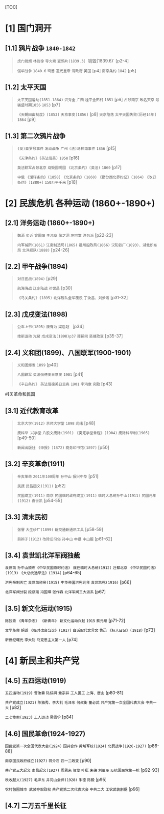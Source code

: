 [TOC]

# [1] 国门洞开

## [1.1] 鸦片战争 `1840-1842`

> `虎门销烟` `林则徐` `导火索` `查鸦片(1839.3) `销毁(1839.6)` [p2-4]
>
> `侵华战争` `1840.6` `琦善` `道光皇帝` `清政府` `英国` [p4]
> `南京条约` `1842` [p5]

## [1.2] 太平天国

> `太平天国运动(1851-1864)` `洪秀全` `广西` `桂平金田村` `1851` [p6]
> `占领南京` `改名天京` `最强盛时期1856` `1853` [p7]
>
> `《天朝田亩制度》(1853)` `天京事变(1856)` [p8]
> `天京陷落` `太平天国失败(历经14年)` `1864` [p9]

## [1.3] 第二次鸦片战争

> `(英)亚罗号事件` `发动战争` `广州` `(法)马神甫事件` `1856` [p15]
>
> `《天津条约》(英法俄美)` `1858` [p16]
>
> `英法联军占领北京` `烧毁圆明园` `《北京条约》(英法)` `1860` [p17]
>
> `中俄` `《瑷珲条约》(1858)` `《北京条约》(1860)` `《勘分西北界约记》(1864)` `《改订条约》(1880+)` `150万平千米` [p18]



# [2] 民族危机 各种运动 (1860+-1890+)

## [2.1] 洋务运动 (1860+-1890+)

>`魏源` `奕䜣` `曾国藩` `李鸿章` `张之洞` `左宗棠` `洋务派` [p22-23]
>
>`内军械所(1861)` `江南制造局(1865)` `福州船政局(1866)` `汉阳铁厂(1893)、湖北织布局` `北洋舰队(1888)` [p24-26]

## [2.2] 甲午战争(1894)

>  `对日宣战(1894)` [p29]
>
>  `航海海战` `辽东陆战` `邓世昌` [p30]
>
>  `《马关条约》(1895)` `北洋舰队全军覆没` `丁汝昌、刘步蟾` [p31-32]

## [2.3] 戊戌变法(1898)

> `公车上书(1895)` `康有为` `梁启超 ` [p34]
>
> `维新运动` `光绪` `戊戌变法(1898)p37` `谭嗣同` `慈禧政变` [p35-37]

## [2.4] 义和团(1899)、八国联军(1900-1901)

> `义和团爆发` `1899` [p40]
>
> `八国联军` `英法俄德美日意奥` `1901` [p41] 
>
> `《辛丑条约》` `英法俄德美日意奥` `1901` `李鸿章` `奕劻` [p43]

#[3]革命和民国 

## [3.1] 近代教育改革

> `北京大学(1912)` `京师大学堂` `1898` `光绪` [p48]
>
> `废科举 兴学堂` `八股文废除(1901)` `《奏定学堂章程》(1904)` `废除科举制(1905)` [p49-50]
>
> `新闻出版社` `《申报》(1872)` `商务印书馆(1897)` [p50]

## [3.2] 辛亥革命(1911)

> `辛亥革命` `2011年100周年` `孙中山` `振兴中华` [p51]
>
> `民报` `武昌起义(1911)` [p52]
>
> `民国成立(1911)` `南京` `民国临时政府成立(1911)` `临时大总统孙中山(1911)` `民国元年(1912)` `袁世凯` [p54-55]

## [3.3] 清末民初

> `张謇` `大生纱厂(1899)` `新交通新通讯工具` [p58-59]
>
> `剪辫子(1912)` `改除旧习俗` `孙中山` `申报` `中山服` [p61-62]

## [3.4] 袁世凯北洋军阀独裁

`袁世凯` `孙中山颁布《中华民国临时约法》` `就任临时大总统(1912)` `迁都北京` `《中华民国约法》(1913)` `《大总统选举法》(1914)` [p64-65]

`洪宪帝制灭亡` `袁世凯称帝(1915)` `中华帝国洪宪元年` `袁世凯死(1916)` [p66]

`北洋军阀分裂` `段祺瑞` `冯国璋` `张作霖` `北洋军阀三大派系` [p67]

## [3.5] 新文化运动(1915)

`陈独秀` `《青年杂志》` `《新青年》` `新文化运动兴起` `1915` `蔡元培`  [p71-72]

`文学革命` `胡适` `《临时改良刍议》(1917)` `白话取代文言文` `鲁迅` `《狂人日记》(1918)` [p73]

`新世纪曙光` `李大钊` `马克思主义第一人` [p74]

# [4] 新民主和共产党

## [4.5] 五四运动(1919)

`五四运动(1919)` `曹汝霖` `陆综舆` `章宗祥` `工人罢工` `上海、唐山` [p80-81]

`共产党成立(1921)` `陈独秀、李大钊` `毛泽东` `何叔衡` `董必武` `共产党第一次全国代表大会` `中共一大` [p82]

`二七惨案(1923)` `工人运动` `吴佩孚` [p84]

## [4.6] 国民革命(1924-1927)

`国民党第一次全国代表大会(1924)` `国共合作` `黄埔军校(1924)` `北罚战争(1926-1927)` [p86-88]

`南京国民政府成立(1927)` `蒋介石` `四一二政变` [p90]

`共产党三大起义` `南昌起义(1927)` `周恩来` `贺龙` `叶挺` `朱德` `刘伯承` `反抗国民党第一枪` [p92-93]

`秋收起义(1927)` `毛泽东` `井冈山会师(1928)` `朱德` `陈毅` [p95]

`农村包围城市 武装夺取政权` `共产党第二次代表大会` `中共二大` `工农武装割据` [p96]

## [4.7] 二万五千里长征

